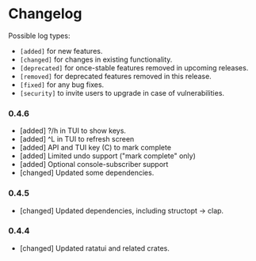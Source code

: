 # Changelog

Possible log types:

- `[added]` for new features.
- `[changed]` for changes in existing functionality.
- `[deprecated]` for once-stable features removed in upcoming releases.
- `[removed]` for deprecated features removed in this release.
- `[fixed]` for any bug fixes.
- `[security]` to invite users to upgrade in case of vulnerabilities.

### 0.4.6

- [added] ?/h in TUI to show keys.
- [added] ^L in TUI to refresh screen
- [added] API and TUI key (C) to mark complete
- [added] Limited undo support ("mark complete" only)
- [added] Optional console-subscriber support
- [changed] Updated some dependencies.

### 0.4.5

- [changed] Updated dependencies, including structopt -> clap.

### 0.4.4

- [changed] Updated ratatui and related crates.
